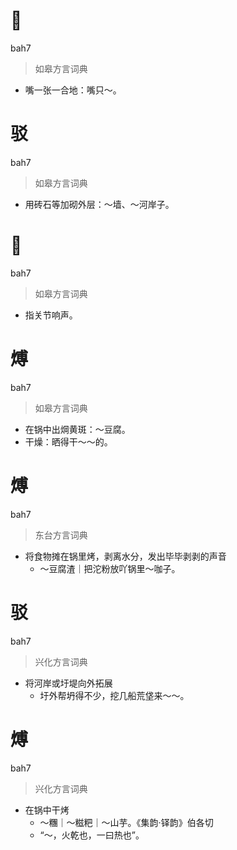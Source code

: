 # 𪙍
bah7
> 如皋方言词典
- 嘴一张一合地：嘴只～。

# 驳
bah7
> 如皋方言词典
- 用砖石等加砌外层：～墙、～河岸子。

# 𥭖
bah7
> 如皋方言词典
- 指关节响声。

# 煿
bah7
> 如皋方言词典
- 在锅中出焵黄斑：～豆腐。
- 干燥：晒得干～～的。

# 煿
bah7
> 东台方言词典
- 将食物摊在锅里烤，剥离水分，发出毕毕剥剥的声音
  - ～豆腐渣｜把沱粉放吖锅里～咖子。

# 驳
bah7
> 兴化方言词典
- 将河岸或圩堤向外拓展
  - 圩外帮坍得不少，挖几船荒垡来～～。

# 煿
bah7
> 兴化方言词典
- 在锅中干烤
  - ～糰｜～糍粑｜～山芋。《集韵·铎韵》伯各切
  - “～，火乾也，一曰热也”。
